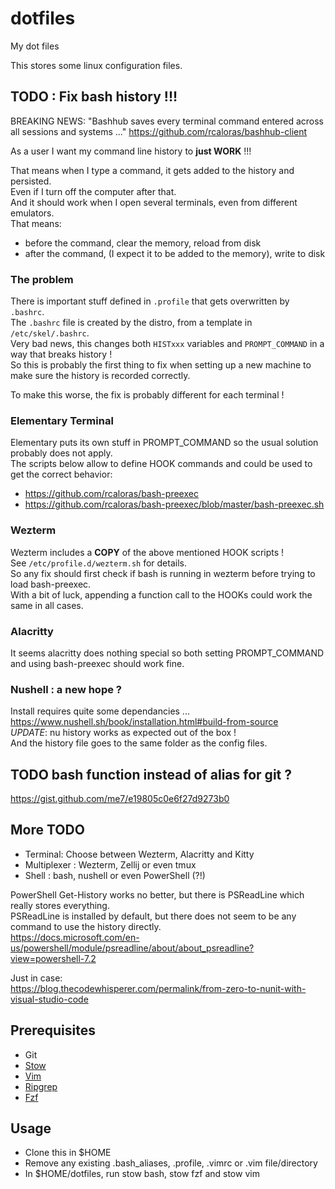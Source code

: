 # dotfiles
My dot files 

This stores some linux configuration files.

## TODO : Fix bash history !!!

BREAKING NEWS: "Bashhub saves every terminal command entered across all sessions and systems ..."
https://github.com/rcaloras/bashhub-client

As a user I want my command line history to __just WORK__ !!!

That means when I type a command, it gets added to the history and persisted.  
Even if I turn off the computer after that.  
And it should work when I open several terminals, even from different emulators.  
That means:  
 - before the command, clear the memory, reload from disk
 - after the command, (I expect it to be added to the memory), write to disk

### The problem
There is important stuff defined in `.profile` that gets overwritten by `.bashrc`.  
The `.bashrc` file  is created by the distro, from a template in `/etc/skel/.bashrc`.  
Very bad news, this changes both `HISTxxx` variables and `PROMPT_COMMAND` in a way that breaks history !  
So this is probably the first thing to fix when setting up a new machine to make sure the history is recorded correctly.

To make this worse, the fix is probably different for each terminal !

### Elementary Terminal
Elementary puts its own stuff in PROMPT_COMMAND so the usual solution probably does not apply.  
The scripts below allow to define HOOK commands and could be used to get the correct behavior:  
 - https://github.com/rcaloras/bash-preexec
 - https://github.com/rcaloras/bash-preexec/blob/master/bash-preexec.sh

### Wezterm
Wezterm includes a __COPY__ of the above mentioned HOOK scripts !  
See `/etc/profile.d/wezterm.sh` for details.  
So any fix should first check if bash is running in wezterm before trying to load bash-preexec.  
With a bit of luck, appending a function call to the HOOKs could work the same in all cases.  

### Alacritty
It seems alacritty does nothing special so both setting PROMPT_COMMAND and using bash-preexec should work fine.  

### Nushell : a new hope ?
Install requires quite some dependancies ...  
https://www.nushell.sh/book/installation.html#build-from-source  
_UPDATE_: nu history works as expected out of the box !  
And the history file goes to the same folder as the config files.

## TODO bash function instead of alias for git ?
https://gist.github.com/me7/e19805c0e6f27d9273b0


## More TODO
 - Terminal: Choose between Wezterm, Alacritty and Kitty
 - Multiplexer : Wezterm, Zellij or even tmux
 - Shell : bash, nushell or even PowerShell (?!)

PowerShell Get-History works no better, but there is PSReadLine which really stores everything.  
PSReadLine is installed by default, but there does not seem to be any command to use the history directly.  
https://docs.microsoft.com/en-us/powershell/module/psreadline/about/about_psreadline?view=powershell-7.2  

Just in case:  
https://blog.thecodewhisperer.com/permalink/from-zero-to-nunit-with-visual-studio-code  

## Prerequisites
 - Git
 - [Stow](http://brandon.invergo.net/news/2012-05-26-using-gnu-stow-to-manage-your-dotfiles.html)
 - [Vim](https://medium.com/@crashybang/supercharge-vim-with-fzf-and-ripgrep-d4661fc853d2)
 - [Ripgrep](https://github.com/BurntSushi/ripgrep)
 - [Fzf](https://github.com/junegunn/fzf)

## Usage
 - Clone this in $HOME 
 - Remove any existing .bash_aliases, .profile, .vimrc or .vim file/directory
 - In $HOME/dotfiles, run stow bash, stow fzf and stow vim
